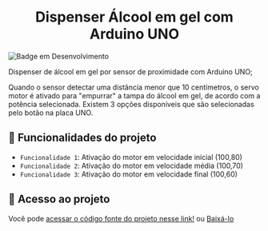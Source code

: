 
<h1 align="center"> Dispenser Álcool em gel com Arduino UNO</h1>

![Badge em Desenvolvimento](http://img.shields.io/static/v1?label=STATUS&message=EM%20DESENVOLVIMENTO&color=GREEN&style=for-the-badge)


Dispenser de álcool em gel por sensor de proximidade com Arduino UNO;

Quando o sensor detectar uma distância menor que 10 centímetros, o servo motor é ativado para "empurrar" a tampa do álcool em gel, de acordo com a potência selecionada. Existem 3 opções disponíveis que são selecionadas pelo botão na placa UNO.

## :hammer: Funcionalidades do projeto

- `Funcionalidade 1`: Ativação do motor em velocidade inicial (100,80)
- `Funcionalidade 2`: Ativação do motor em velocidade média   (100,70)
- `Funcionalidade 3`: Ativação do motor em velocidade final   (100,60)

## 📁 Acesso ao projeto

Você pode [acessar o código fonte do projeto nesse link!](https://github.com/FelipeArnt/HandSanitizerProject.git) ou [Baixá-lo](https://github.com/FelipeArnt/HandSanitizerProject/archive/refs/heads/main.zip)
